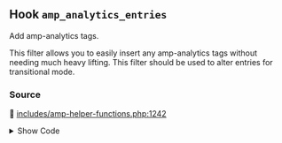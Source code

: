 ## Hook `amp_analytics_entries`


Add amp-analytics tags.

This filter allows you to easily insert any amp-analytics tags without needing much heavy lifting. This filter should be used to alter entries for transitional mode.

### Source

:link: [includes/amp-helper-functions.php:1242](../../includes/amp-helper-functions.php#L1242)

<details>
<summary>Show Code</summary>

```php
$analytics_entries = apply_filters( 'amp_analytics_entries', $analytics_entries );
```

</details>
